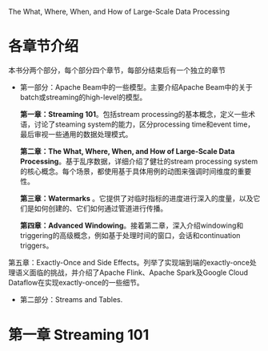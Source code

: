 The What, Where, When, and How of Large-Scale Data Processing

# 各章节介绍

本书分两个部分，每个部分四个章节，每部分结束后有一个独立的章节

* 第一部分：Apache Beam中的一些模型。主要介绍Apache Beam中的关于batch或streaming的high-level的模型。

  **第一章：Streaming 101**。包括stream processing的基本概念，定义一些术语，讨论了steaming system的能力，区分processing time和event time，最后审视一些通用的数据处理模式。

  **第二章：The What, Where, When, and How of Large-Scale Data Processing**。基于乱序数据，详细介绍了健壮的stream processing system的核心概念。每个场景，都使用基于具体用例的动图来强调时间维度的重要性。

  **第三章：Watermarks** 。它提供了对临时指标的进度进行深入的度量，以及它们是如何创建的、它们如何通过管道进行传播。

  **第四章：Advanced Windowing**。接着第二章，深入介绍windowing和triggering的高级概念，例如基于处理时间的窗口，会话和continuation triggers。

第五章：Exactly-Once and Side Effects。列举了实现端到端的exactly-once处理语义面临的挑战，并介绍了Apache Flink、Apache Spark及Google Cloud Dataflow在实现exactly-once的一些细节。

* 第二部分：Streams and Tables.



# 第一章 Streaming 101













